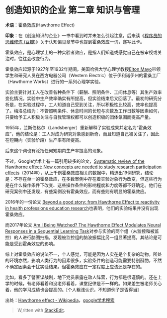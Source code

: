 
# 创造知识的企业 第二章 知识与管理

**术语**：霍桑效应(Hawthorne Effect)

**印象**：在《创造知识的企业》一书中看到时并未怎么引起注意，后来读《[程序员的思维修炼 (豆瓣)](https://book.douban.com/subject/5372651/)》关于认知偏见章节中也提到霍桑效应一词，遂写此卡。

霍桑效应，是心理学上的一种实验者效应，是指人们知道或感觉自己在被审视或关注时，往往会改变行为。

霍桑效应起源于1927年至1932年期间，美国哈佛大学心理学教授[Elton Mayo](https://en.wikipedia.org/wiki/Elton_Mayo)带领学生和研究人员在西方电器公司（Western Electric）位于伊利诺伊州的霍桑工厂（Hawthorne Works）进行的一系列心理学实验。

实验主要针对工人在改善各种条件下（薪酬、照明条件、工间休息等）其生产效率变化情况。实验中生产效率确实有所提高，但实验结束后又回落了。最初的研究分析是，在实验过程中，工人知道自己受到关注，所以积极性比较高，效率也提高了。梅洛总结为：不管照明条件、休息时间的长短与次数及工作日数等因素如何，只要给予工人积极关注与自我管理权都可以创造积极的团体氛围而提高产量。

1955年，兰斯伯格尔（Landsberger）重新解释了实验成果并定名为“霍桑效应”，他的结论是：工人对成为研究对象感到新奇，而且知道自己被关注了，因此在短期内（实验阶段）生产率有所提高。

后来这个词也有泛指任何短期内生产率提高的现象。

不过，Google学术上有一篇引用较多的论文，[Systematic review of the Hawthorne effect: New concepts are needed to study research participation effects](http://www.sciencedirect.com/science/article/pii/S0895435613003545)（2014年），从上千例霍桑效应相关的数据中，精选出19例研究，结论是：不存在单一的霍桑效应，在多数案例中存在着实验对象行为改变，但这些行为是在什么操作条件下改变、这些操作条件的影响程度和力度等都不好确定。他们在研究案例中还发现，有些案例没有霍桑效应，而有些则有明显的霍桑效应。

2016年的一份论文 [Beyond a good story: from Hawthorne Effect to reactivity in health professions education research](http://onlinelibrary.wiley.com/doi/10.1111/medu.13122/full)也表明，他们的实验结果并没有出现霍桑效应。

而2017年论文 [Am I Being Watched? The Hawthorne Effect Modulates Neural Responses in a Sequential Learning Task](http://scholarworks.gsu.edu/cgi/viewcontent.cgi?article=1754&context=gsurc)对参与实验的两个组（未监控和被监控）的人进行脑图扫描，发现被监控组的脑波振幅比另一组显著提高，其结论是可能是受到霍桑效应的影响。

综上对霍桑效应的说法不一，个人感觉，可能是因为人实在是个复杂的动物，所处的环境亦然，影响人类行为的因素很多，实验条件的创造可能需要特别斟酌，不然不确定因素会干扰实验结果。但霍桑效应在一定程度上应该还是存在的。

比如，看多了警匪谍战剧，地下党员暴露在敌人阵营，行为都是很谨慎的。还在上学的时候，有老师看着和没老师看着，课堂纪律是不一样的。如果差生被老师关心着，他的学习成绩也会提高的。[个人粗浅认识，不知道例子是否得当]

出处：[Hawthorne effect - Wikipedia](https://en.wikipedia.org/wiki/Hawthorne_effect)，[google学术搜索](http://scholar.google.co.il/scholar?as_ylo=2013&q=hawthorne+effect&hl=iw&as_sdt=0,5)

> W,ritten with [StackEdit](https://stackedit.io/).